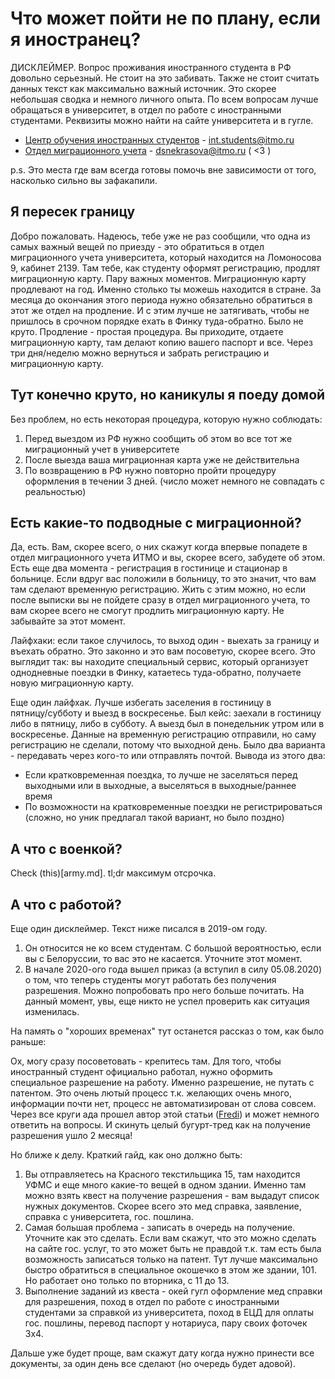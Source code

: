 # Что может пойти не по плану, если я иностранец?

ДИСКЛЕЙМЕР. Вопрос проживания иностранного студента в РФ довольно серьезный. Не стоит на это забивать. Также не стоит считать данных текст как максимально важный источник. Это скорее небольшая сводка и немного личного опыта. По всем вопросам лучше обращаться в университет, в отдел по работе с иностранными студентами. Реквизиты можно найти на сайте университета и в гугле.

- [Центр обучения иностранных студентов](https://itmo.ru/ru/viewunit/91285/centr_obucheniya_inostrannyh_studentov.htm) - int.students@itmo.ru
- [Отдел миграционного учета](https://itmo.ru/ru/viewunit/75541/otdel_migracionnogo_ucheta.htm) - dsnekrasova@itmo.ru ( <3 )

p.s. Это места где вам всегда готовы помочь вне зависимости от того, насколько сильно вы зафакапили.

## Я пересек границу
Добро пожаловать. Надеюсь, тебе уже не раз сообщили, что одна из самых важный вещей по приезду - это обратиться в отдел миграционного учета университета, который находится на Ломоносова 9, кабинет 2139. Там тебе, как студенту оформят регистрацию, продлят миграционную карту. Пару важных моментов. Миграционную карту продлевают на год. Именно столько ты можешь находится в стране. За месяца до окончания этого периода нужно обязательно обратиться в этот же отдел на продление. И с этим лучше не затягивать, чтобы не пришлось в срочном порядке ехать в Финку туда-обратно. Было не круто. Продление - простая процедура. Вы приходите, отдаете миграционную карту, там делают копию вашего паспорт и все. Через три дня/неделю можно вернуться и забрать регистрацию и миграционную карту.

## Тут конечно круто, но каникулы я поеду домой
Без проблем, но есть некоторая процедура, которую нужно соблюдать:
1. Перед выездом из РФ нужно сообщить об этом во все тот же миграционный учет в университете
2. После выезда ваша миграционная карта уже не действительна
3. По возвращению в РФ нужно повторно пройти процедуру оформления в течении 3 дней. (число может немного не совпадать с реальностью)

## Есть какие-то подводные с миграционной?
Да, есть. Вам, скорее всего, о них скажут когда впервые попадете в отдел миграционного учета ИТМО и вы, скорее всего, забудете об этом. Есть еще два момента - регистрация в гостинице и стационар в больнице. Если вдруг вас положили в больницу, то это значит, что вам там сделают временную регистрацию. Жить с этим можно, но если после выписки вы не пойдете сразу в отдел миграционного учета, то вам скорее всего не смогут продлить миграционную карту. Не забывайте за этот момент.

Лайфхаки: если такое случилось, то выход один - выехать за границу и въехать обратно. Это законно и это вам посоветую, скорее всего. Это выглядит так: вы находите специальный сервис, который организует однодневные поездки в Финку, катаетесь туда-обратно, получаете новую миграционную карту.

Еще один лайфхак. Лучше избегать заселения в гостиницу в пятницу/cубботу и выезд в воскресенье. Был кейс: заехали в гостиницу либо в пятницу, либо в субботу. А выезд был в понедельник утром или в воскресенье. Данные на временную регистрацию отправили, но саму регистрацию не сделали, потому что выходной день. Было два варианта - передавать через кого-то или отправлять почтой. Вывода из этого два:
- Если кратковременная поездка, то лучше не заселяться перед выходными или в выходные, а выселяться в выходные/раннее время
- По возможности на кратковременные поездки не регистрироваться (сложно, но уник предлагал такой вариант, но было поздно)

## А что с военкой?
Check (this)[army.md]. tl;dr максимум отсрочка.

## А что с работой?
Еще один дисклеймер. Текст ниже писался в 2019-ом году.
1. Он относится не ко всем студентам. С большой вероятностью, если вы с Белоруссии, то вас это не касается. Уточните этот момент.
2. В начале 2020-ого года вышел приказ (а вступил в силу 05.08.2020) о том, что теперь студенты могут работать без получения разрешения. Можно попробовать про него больше почитать. На данный момент, увы, еще никто не успел проверить как ситуация изменилась.

На память о "хороших временах" тут останется рассказ о том, как было раньше:

Ох, могу сразу посоветовать - крепитесь там. Для того, чтобы иностранный студент официально работал, нужно оформить специальное разрешение на работу. Именно разрешение, не путать с патентом. Это очень лютый процесс т.к. желающих очень много, информации почти нет, процесс не автоматизирован от слова совсем.
Через все круги ада прошел автор этой статьи ([Fredi](https://t.me/FrediKats)) и может немного ответить на вопросы. И скинуть целый бугурт-тред как на получение разрешения ушло 2 месяца!

Но ближе к делу. Краткий гайд, как оно должно быть:
1. Вы отправляетесь на Красного текстильщика 15, там находится УФМС и еще много какие-то вещей в одном здании. Именно там можно взять квест на получение разрешения - вам выдадут список нужных документов. Скорее всего это мед справка, заявление, справка с университета, гос. пошлина. 
2. Самая большая проблема - записать в очередь на получение. Уточните как это сделать. Если вам скажут, что это можно сделать на сайте гос. услуг, то это может быть не правдой т.к. там есть была возможность записаться только на патент. Тут лучше максимально быстро обратиться в специальное окошечко в этом же здании, 101. Но работает оно только по вторника, с 11 до 13.
3. Выполнение заданий из квеста - окей гугл оформление мед справки для разрешения, поход в отдел по работе с иностранными студентами за справкой из университета, поход в ЕЦД для оплаты гос. пошлины, перевод паспорт у нотариуса, пару своих фоточек 3х4.

Дальше уже будет проще, вам скажут дату когда нужно принести все документы, за один день все сделают (но очередь будет адовой).